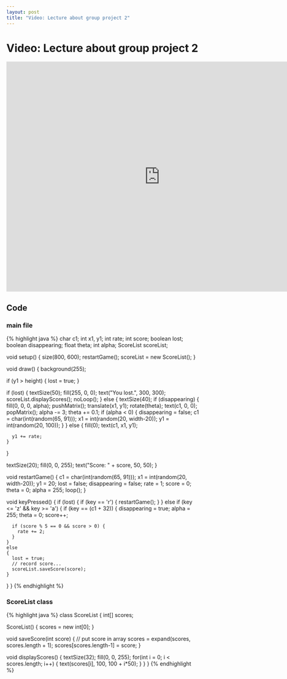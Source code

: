 ```yaml
---
layout: post
title: "Video: Lecture about group project 2"
---
```


# Video: Lecture about group project 2

<div style="text-align: center">
<iframe src="http://player.vimeo.com/video/79564060?title=0&amp;byline=0&amp;portrait=0&amp;color=ffffff" width="800" height="600" frameborder="0" webkitAllowFullScreen mozallowfullscreen allowFullScreen></iframe>
</div>

## Code

### main file

{% highlight java %}
char c1;
int x1, y1;
int rate;
int score;
boolean lost;
boolean disappearing;
float theta;
int alpha;
ScoreList scoreList;

void setup()
{
  size(800, 600);
  restartGame();
  scoreList = new ScoreList();
}

void draw()
{
  background(255);

  if (y1 > height)
  {
    lost = true;
  }

  if (lost)
  {
    textSize(50);
    fill(255, 0, 0);
    text("You lost.", 300, 300);
    scoreList.displayScores();
    noLoop();
  }
  else
  {
    textSize(40);
    if (disappearing)
    {
      fill(0, 0, 0, alpha);
      pushMatrix();
      translate(x1, y1);
      rotate(theta);
      text(c1, 0, 0);
      popMatrix();
      alpha -= 3;
      theta += 0.1;
      if (alpha < 0)
      {
        disappearing = false;
        c1 = char(int(random(65, 91)));
        x1 = int(random(20, width-20));
        y1 = int(random(20, 100));
      }
    }
    else
    {
      fill(0);
      text(c1, x1, y1);

      y1 += rate;
    }
  }

  textSize(20);
  fill(0, 0, 255);
  text("Score: " + score, 50, 50);
}

void restartGame()
{
  c1 = char(int(random(65, 91)));
  x1 = int(random(20, width-20));
  y1 = 20;
  lost = false;
  disappearing = false;
  rate = 1;
  score = 0;
  theta = 0;
  alpha = 255;
  loop();
}

void keyPressed()
{
  if (lost) {
    if (key == 'r') {
      restartGame();
    }
  }
  else if (key <= 'z' && key >= 'a') {
    if (key == (c1 + 32))
    {
      disappearing = true;
      alpha = 255;
      theta = 0;
      score++;

      if (score % 5 == 0 && score > 0) {
        rate += 2;
      }
    }
    else
    {
      lost = true;
      // record score...
      scoreList.saveScore(score);
    }
  }
}
{% endhighlight %}

### ScoreList class

{% highlight java %}
class ScoreList
{
  int[] scores;
  
  ScoreList()
  {
    scores = new int[0];
  }
  
  void saveScore(int score)
  {
    // put score in array
    scores = expand(scores, scores.length + 1);
    scores[scores.length-1] = score;
  }
  
  void displayScores()
  {
    textSize(32);
    fill(0, 0, 255);
    for(int i = 0; i < scores.length; i++)
    {
      text(scores[i], 100, 100 + i*50);
    }
  }
}
{% endhighlight %}


